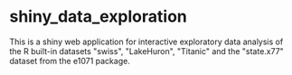 # shiny_data_exploration

This is a shiny web application for interactive exploratory data analysis of the R built-in datasets "swiss", "LakeHuron", "Titanic" and the "state.x77" dataset from the e1071 package.
